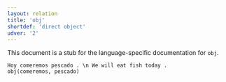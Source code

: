 ```yaml
---
layout: relation
title: 'obj'
shortdef: 'direct object'
udver: '2'
---
```


This document is a stub for the language-specific documentation
for `obj`.


~~~ sdparse
Hoy comeremos pescado . \n We will eat fish today .
obj(comeremos, pescado)
~~~
<!-- Interlanguage links updated Út 9. května 2023, 20:04:25 CEST -->

